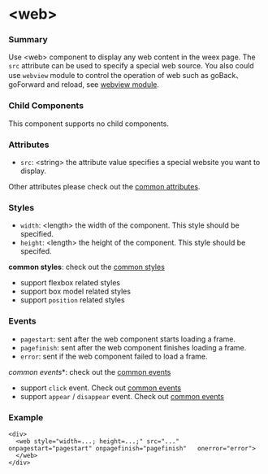 # &lt;web&gt;

### Summary

Use &lt;web&gt; component to display any web content in the weex page. The `src` attribute can be used to specify a special web source. You also could use `webview` module to control the operation of web such as goBack、goForward and reload, see [webview module](../modules/webview.md).


### Child Components

This component supports no child components.

### Attributes

- `src`: &lt;string&gt; the attribute value specifies a special website you want to display.

Other attributes please check out the [common attributes](../references/common-attrs.md).

### Styles

- `width`: &lt;length&gt; the width of the component. This style should be specified.
- `height`: &lt;length&gt; the height of the component. This style should be specifed.

**common styles**: check out the [common styles](../references/common-attrs.md)

- support flexbox related styles
- support box model related styles
- support ``position`` related styles

### Events

- `pagestart`: sent after the web component starts loading a frame. 
- `pagefinish`: sent after the web component finishes loading a frame.
- `error`: sent if the web component failed to load a frame. 


*common events**: check out the [common events](../references/common-event.md)

- support `click` event. Check out [common events](../references/common-event.md)
- support `appear` / `disappear` event. Check out [common events](../references/common-event.md)

### Example

```
<div>
  <web style="width=...; height=...;" src="..." 	onpagestart="pagestart" onpagefinish="pagefinish" 	onerror="error">
  </web>
</div>
```